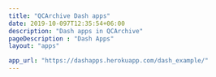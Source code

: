 ```yaml
---
title: "QCArchive Dash apps"
date: 2019-10-097T12:35:54+06:00
description: "Dash apps in QCArchive"
pageDescription : "Dash Apps"
layout: "apps"

app_url: "https://dashapps.herokuapp.com/dash_example/"
---
```

